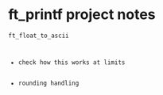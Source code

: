 <h1>ft_printf project notes</h1>
<code>ft_float_to_ascii
<ul>
	<li>check how this works at limits</li>
	<li>rounding handling</li>
</ul>


</code>
